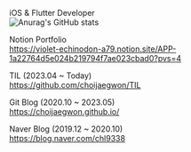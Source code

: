 iOS & Flutter Developer  
![Anurag's GitHub stats](https://github-readme-stats.vercel.app/api?username=choijaegwon&show_icons=true&theme=dark)

Notion Portfolio   
https://violet-echinodon-a79.notion.site/APP-1a22764d5e024b219794f7ae023cbad0?pvs=4  

TIL (2023.04 ~ Today)   
https://github.com/choijaegwon/TIL  

Git Blog (2020.10 ~ 2023.05)  
https://choijaegwon.github.io/  

Naver Blog (2019.12 ~ 2020.10)    
https://blog.naver.com/chl9338  
